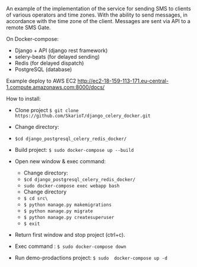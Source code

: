 An example of the implementation of the service for sending SMS to clients of various operators and time zones. With the ability to send messages, in accordance with the time zone of the client.
Messages are sent via API to a remote SMS Gate.

On Docker-compose:
 - Django + API (django rest framework)
 - selery-beats (for delayed sending)
 - Redis (for delayed dispatch)
 - PostgreSQL (database)


Example deploy to AWS EC2
http://ec2-18-159-113-171.eu-central-1.compute.amazonaws.com:8000/docs/

How to install:

+ Clone project
`$ git clone https://github.com/SkarioT/django_celery_docker.git`

+ Change directory:
+ `$cd django_postgresql_celery_redis_docker/`


+ Build project:
`$ sudo docker-compose up --build`
+ Open new window & exec command:
    + Change directory:
    + `$cd django_postgresql_celery_redis_docker/`
	+ `sudo docker-compose exec webapp bash`
	+ Change directory
    + `$ cd src\`
	+ `$ python manage.py makemigrations`
	+ `$ python manage.py migrate`
	+ `$ python manage.py createsuperuser`
	+ `$ exit`
+ Return first window and stop project (ctrl+c).
+ Exec command :
`$ sudo docker-compose down`
+ Run demo-prodactions project:
`$ sudo  docker-compose up -d`
